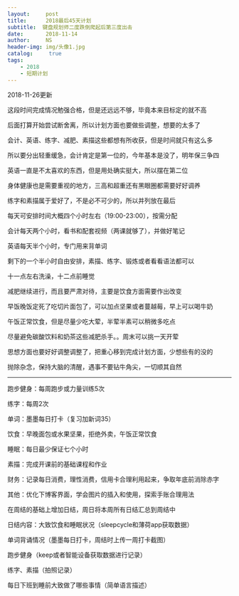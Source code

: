 ```yaml
---
layout:     post
title:      2018最后45天计划
subtitle:  键盘规划师二度跌倒爬起后第三度出击
date:       2018-11-14
author:     NS
header-img: img/头像1.jpg
catalog: 	 true
tags:
    - 2018 
    - 短期计划
---
```


2018-11-26更新

这段时间完成情况勉强合格，但是还远远不够，毕竟本来目标定的就不高

后面打算开始尝试断舍离，所以计划方面也要做些调整，想要的太多了

会计、英语、练字、减肥、素描这些都想有所收获，但是时间就只有这么多

所以要分出轻重缓急，会计肯定是第一位的，今年基本是没了，明年保三争四

英语一直是不太喜欢的东西，但是用处确实挺大，所以摆在第二位

身体健康也是需要重视的地方，三高和超重还有黑眼圈都需要好好调养

练字和素描属于爱好了，不是必不可少的，所以并列放在最后

每天可安排时间大概四个小时左右（19:00-23:00），按需分配

会计每天两个小时，看书和配套视频（两课就够了），并做好笔记

英语每天半个小时，专门用来背单词

剩下的一个半小时自由安排，素描、练字、锻炼或者看看语法都可以

十一点左右洗澡，十二点前睡觉

减肥继续进行，而且要严肃对待，主要是饮食方面需要作出改变

早饭晚饭定死了吃切片面包了，可以加点坚果或者蔓越莓，早上可以喝牛奶

午饭正常饮食，但是尽量少吃大荤，半荤半素可以稍微多吃点

尽量避免碳酸饮料和奶茶这些减肥杀手。。周末可以挑一天开荤

思想方面也要好好调整调整了，把重心移到完成计划方面，少想些有的没的

抛除杂念，保持大脑的清醒，遇事不要钻牛角尖，一切顺其自然

***

跑步健身：每周跑步或力量训练5次

练字：每周2次

单词：墨墨每日打卡（复习加新词35）

饮食：早晚面包或水果坚果，拒绝外卖，午饭正常饮食

睡眠：每日最少保证七个小时

素描：完成开课前的基础课程和作业

财务：记录每日消费，理性消费，信用卡合理利用起来，争取年底前消除赤字

其他：优化下博客界面，学会图片的插入和使用，探索手账合理用法

在周结的基础上增加日结，周日将本周所有日结汇总到周结中

日结内容：大致饮食和睡眠状况（sleepcycle和薄荷app获取数据）

单词背诵情况（墨墨每日打卡，周结时上传一周打卡截图）

跑步健身（keep或者智能设备获取数据进行记录）

练字、素描（拍照记录）

每日下班到睡前大致做了哪些事情（简单语言描述）



